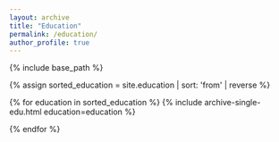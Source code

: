 ```yaml
---
layout: archive
title: "Education"
permalink: /education/
author_profile: true
---
```


{% include base_path %}

{% assign sorted_education = site.education | sort: 'from' | reverse %}

{% for education in sorted_education %}
  {% include archive-single-edu.html education=education %}

{% endfor %}

